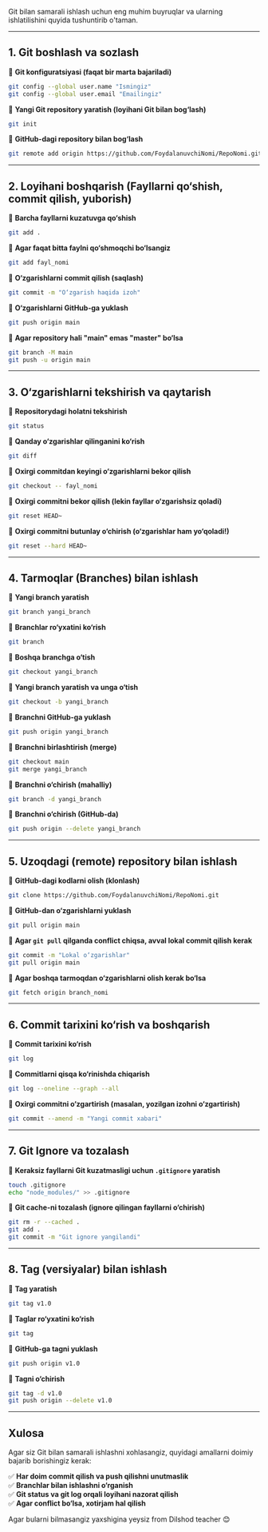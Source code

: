 Git bilan samarali ishlash uchun eng muhim buyruqlar va ularning ishlatilishini quyida tushuntirib o'taman.  

---

## **1. Git boshlash va sozlash**  
🔹 **Git konfiguratsiyasi (faqat bir marta bajariladi)**  
```sh
git config --global user.name "Ismingiz"
git config --global user.email "Emailingiz"
```

🔹 **Yangi Git repository yaratish (loyihani Git bilan bog‘lash)**  
```sh
git init  
```

🔹 **GitHub-dagi repository bilan bog‘lash**  
```sh
git remote add origin https://github.com/FoydalanuvchiNomi/RepoNomi.git
```

---

## **2. Loyihani boshqarish (Fayllarni qo‘shish, commit qilish, yuborish)**  

🔹 **Barcha fayllarni kuzatuvga qo‘shish**  
```sh
git add .
```

🔹 **Agar faqat bitta faylni qo‘shmoqchi bo‘lsangiz**  
```sh
git add fayl_nomi
```

🔹 **O‘zgarishlarni commit qilish (saqlash)**  
```sh
git commit -m "O‘zgarish haqida izoh"
```

🔹 **O‘zgarishlarni GitHub-ga yuklash**  
```sh
git push origin main
```

🔹 **Agar repository hali "main" emas "master" bo‘lsa**  
```sh
git branch -M main
git push -u origin main
```

---

## **3. O‘zgarishlarni tekshirish va qaytarish**  

🔹 **Repositorydagi holatni tekshirish**  
```sh
git status
```

🔹 **Qanday o‘zgarishlar qilinganini ko‘rish**  
```sh
git diff
```

🔹 **Oxirgi commitdan keyingi o‘zgarishlarni bekor qilish**  
```sh
git checkout -- fayl_nomi
```

🔹 **Oxirgi commitni bekor qilish (lekin fayllar o‘zgarishsiz qoladi)**  
```sh
git reset HEAD~
```

🔹 **Oxirgi commitni butunlay o‘chirish (o‘zgarishlar ham yo‘qoladi!)**  
```sh
git reset --hard HEAD~
```

---

## **4. Tarmoqlar (Branches) bilan ishlash**  

🔹 **Yangi branch yaratish**  
```sh
git branch yangi_branch
```

🔹 **Branchlar ro‘yxatini ko‘rish**  
```sh
git branch
```

🔹 **Boshqa branchga o‘tish**  
```sh
git checkout yangi_branch
```

🔹 **Yangi branch yaratish va unga o‘tish**  
```sh
git checkout -b yangi_branch
```

🔹 **Branchni GitHub-ga yuklash**  
```sh
git push origin yangi_branch
```

🔹 **Branchni birlashtirish (merge)**  
```sh
git checkout main  
git merge yangi_branch
```

🔹 **Branchni o‘chirish (mahalliy)**  
```sh
git branch -d yangi_branch
```

🔹 **Branchni o‘chirish (GitHub-da)**  
```sh
git push origin --delete yangi_branch
```

---

## **5. Uzoqdagi (remote) repository bilan ishlash**  

🔹 **GitHub-dagi kodlarni olish (klonlash)**  
```sh
git clone https://github.com/FoydalanuvchiNomi/RepoNomi.git
```

🔹 **GitHub-dan o‘zgarishlarni yuklash**  
```sh
git pull origin main
```

🔹 **Agar `git pull` qilganda conflict chiqsa, avval lokal commit qilish kerak**  
```sh
git commit -m "Lokal o‘zgarishlar"
git pull origin main
```

🔹 **Agar boshqa tarmoqdan o‘zgarishlarni olish kerak bo‘lsa**  
```sh
git fetch origin branch_nomi
```

---

## **6. Commit tarixini ko‘rish va boshqarish**  

🔹 **Commit tarixini ko‘rish**  
```sh
git log
```

🔹 **Commitlarni qisqa ko‘rinishda chiqarish**  
```sh
git log --oneline --graph --all
```

🔹 **Oxirgi commitni o‘zgartirish (masalan, yozilgan izohni o‘zgartirish)**  
```sh
git commit --amend -m "Yangi commit xabari"
```

---

## **7. Git Ignore va tozalash**  

🔹 **Keraksiz fayllarni Git kuzatmasligi uchun `.gitignore` yaratish**  
```sh
touch .gitignore
echo "node_modules/" >> .gitignore
```

🔹 **Git cache-ni tozalash (ignore qilingan fayllarni o‘chirish)**  
```sh
git rm -r --cached .
git add .
git commit -m "Git ignore yangilandi"
```

---

## **8. Tag (versiyalar) bilan ishlash**  

🔹 **Tag yaratish**  
```sh
git tag v1.0
```

🔹 **Taglar ro‘yxatini ko‘rish**  
```sh
git tag
```

🔹 **GitHub-ga tagni yuklash**  
```sh
git push origin v1.0
```

🔹 **Tagni o‘chirish**  
```sh
git tag -d v1.0
git push origin --delete v1.0
```

---

## **Xulosa**  
Agar siz Git bilan samarali ishlashni xohlasangiz, quyidagi amallarni doimiy bajarib borishingiz kerak:  

✅ **Har doim commit qilish va push qilishni unutmaslik**  
✅ **Branchlar bilan ishlashni o‘rganish**  
✅ **Git status va git log orqali loyihani nazorat qilish**  
✅ **Agar conflict bo‘lsa, xotirjam hal qilish**

Agar bularni bilmasangiz yaxshigina yeysiz from Dilshod teacher 😊